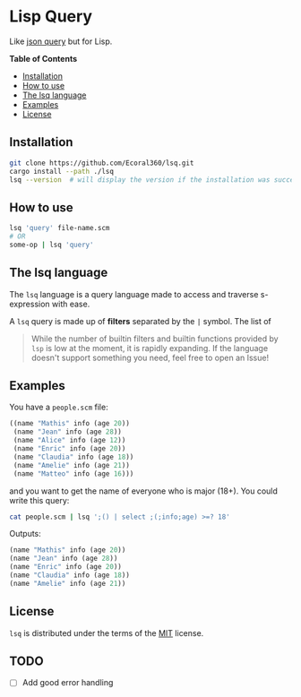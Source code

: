 # Lisp Query

Like [json query](https://github.com/jqlang/jq) but for Lisp.

**Table of Contents**

- [Installation](#installation)
- [How to use](#how-to-use)
- [The lsq language](#the-lsq-language)
- [Examples](#examples)
- [License](#license)

## Installation

```sh
git clone https://github.com/Ecoral360/lsq.git
cargo install --path ./lsq
lsq --version  # will display the version if the installation was successful
```

## How to use

```sh
lsq 'query' file-name.scm
# OR
some-op | lsq 'query'
```

## The lsq language

The `lsq` language is a query language made to access and traverse s-expression with
ease.

A `lsq` query is made up of **filters** separated by the `|` symbol. The list of

> While the number of builtin filters and builtin functions provided by `lsp` is low at the moment, it is rapidly expanding.
> If the language doesn't support something you need, feel free to open an Issue!

## Examples

You have a `people.scm` file:

```scm
((name "Mathis" info (age 20))
 (name "Jean" info (age 28))
 (name "Alice" info (age 12))
 (name "Enric" info (age 20))
 (name "Claudia" info (age 18))
 (name "Amelie" info (age 21))
 (name "Matteo" info (age 16)))
```

and you want to get the name of everyone who is major (18+). You could write this query:
```sh
cat people.scm | lsq ';() | select ;(;info;age) >=? 18'
```
Outputs:
```scm
(name "Mathis" info (age 20))
(name "Jean" info (age 28))
(name "Enric" info (age 20))
(name "Claudia" info (age 18))
(name "Amelie" info (age 21))
```

## License

`lsq` is distributed under the terms of the [MIT](https://spdx.org/licenses/MIT.html) license.

## TODO

- [ ] Add good error handling
